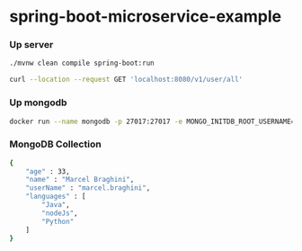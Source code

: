 # spring-boot-microservice-example

### Up server

```bash
./mvnw clean compile spring-boot:run
```

```bash
curl --location --request GET 'localhost:8080/v1/user/all'
```

### Up mongodb

```bash
docker run --name mongodb -p 27017:27017 -e MONGO_INITDB_ROOT_USERNAME=user -e MONGO_INITDB_ROOT_PASSWORD=pass mongo
```

### MongoDB Collection

```bash
{
    "age" : 33,
    "name" : "Marcel Braghini",
    "userName" : "marcel.braghini",
    "languages" : [ 
        "Java", 
        "nodeJs", 
        "Python"
    ]
}
```